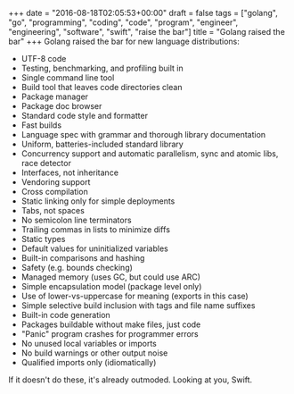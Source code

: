 +++
date = "2016-08-18T02:05:53+00:00"
draft = false
tags = ["golang", "go", "programming", "coding", "code", "program", "engineer", "engineering", "software", "swift", "raise the bar"]
title = "Golang raised the bar"
+++
Golang raised the bar for new language distributions:

- UTF-8 code
- Testing, benchmarking, and profiling built in
- Single command line tool
- Build tool that leaves code directories clean
- Package manager
- Package doc browser
- Standard code style and formatter
- Fast builds
- Language spec with grammar and thorough library documentation
- Uniform, batteries-included standard library
- Concurrency support and automatic parallelism, sync and atomic libs, race detector
- Interfaces, not inheritance
- Vendoring support
- Cross compilation
- Static linking only for simple deployments
- Tabs, not spaces
- No semicolon line terminators
- Trailing commas in lists to minimize diffs
- Static types
- Default values for uninitialized variables
- Built-in comparisons and hashing
- Safety (e.g. bounds checking)
- Managed memory (uses GC, but could use ARC)
- Simple encapsulation model (package level only)
- Use of lower-vs-uppercase for meaning (exports in this case)
- Simple selective build inclusion with tags and file name suffixes
- Built-in code generation
- Packages buildable without make files, just code
- "Panic" program crashes for programmer errors
- No unused local variables or imports
- No build warnings or other output noise
- Qualified imports only (idiomatically)

If it doesn't do these, it's already outmoded. Looking at you, Swift.